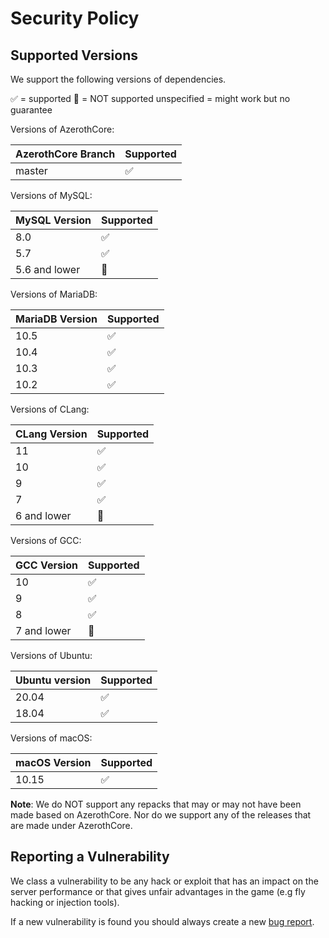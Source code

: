 # Security Policy

## Supported Versions

We support the following versions of dependencies.

:white_check_mark: = supported
:red_circle: = NOT supported
unspecified = might work but no guarantee

Versions of AzerothCore:

| AzerothCore Branch | Supported          |
| ------------------ | ------------------ |
| master             | :white_check_mark: |

Versions of MySQL:

| MySQL Version | Supported          |
| ------------- | ------------------ |
| 8.0           | :white_check_mark: |
| 5.7           | :white_check_mark: |
| 5.6 and lower | :red_circle:       |

Versions of MariaDB:

| MariaDB Version | Supported          |
| --------------- | ------------------ |
| 10.5            | :white_check_mark: |
| 10.4            | :white_check_mark: |
| 10.3            | :white_check_mark: |
| 10.2            | :white_check_mark: |

Versions of CLang:

| CLang Version   | Supported          |
| --------------- | ------------------ |
| 11              | :white_check_mark: |
| 10              | :white_check_mark: |
| 9               | :white_check_mark: |
| 7               | :white_check_mark: |
| 6 and lower     | :red_circle:       |

Versions of GCC:

| GCC Version     | Supported          |
| --------------- | ------------------ |
| 10              | :white_check_mark: |
| 9               | :white_check_mark: |
| 8               | :white_check_mark: |
| 7 and lower     | :red_circle:       |

Versions of Ubuntu:

| Ubuntu version  | Supported          |
| --------------- | ------------------ |
| 20.04           | :white_check_mark: |
| 18.04           | :white_check_mark: |

Versions of macOS:

| macOS Version   | Supported          |
| --------------- | ------------------ |
| 10.15           | :white_check_mark: |

**Note**: We do NOT support any repacks that may or may not have been made based on AzerothCore. Nor do we support any of the releases that are made under AzerothCore.

## Reporting a Vulnerability

We class a vulnerability to be any hack or exploit that has an impact on the server performance or that gives unfair advantages in the game (e.g fly hacking or injection tools).

If a new vulnerability is found you should always create a new [bug report](https://github.com/azerothcore/azerothcore-wotlk/issues/new/choose).

